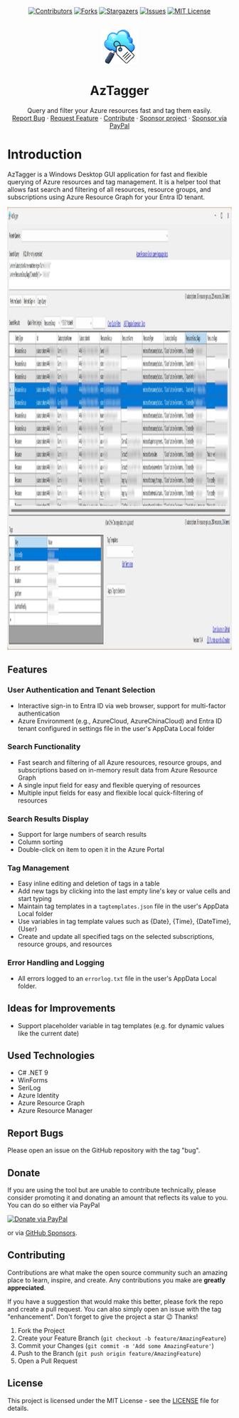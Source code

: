 <!-- SHIELDS -->
<div align="center">

[![Contributors][contributors-shield]][contributors-url]
[![Forks][forks-shield]][forks-url]
[![Stargazers][stars-shield]][stars-url]
[![Issues][issues-shield]][issues-url]
[![MIT License][license-shield]][license-url]

</div>

<!-- PROJECT LOGO -->
<br />
<div align="center">
  <a href="https://github.com/thgossler/AzTagger">
    <img src="AzTagger/images/icon.png" alt="Icon" width="80" height="80">
  </a>

  <h1 align="center">AzTagger</h1>

  <p align="center">
    Query and filter your Azure resources fast and tag them easily.
    <br />
    <a href="https://github.com/thgossler/AzTagger/issues">Report Bug</a>
    ·
    <a href="https://github.com/thgossler/AzTagger/issues">Request Feature</a>
    ·
    <a href="https://github.com/thgossler/AzTagger#contributing">Contribute</a>
    ·
    <a href="https://github.com/sponsors/thgossler">Sponsor project</a>
    ·
    <a href="https://www.paypal.com/donate/?hosted_button_id=JVG7PFJ8DMW7J">Sponsor via PayPal</a>
  </p>
</div>

# Introduction

AzTagger is a Windows Desktop GUI application for fast and flexible querying of Azure resources 
and tag management. It is a helper tool that allows fast search and filtering of all resources, 
resource groups, and subscriptions using Azure Resource Graph for your Entra ID tenant.

<img src="AzTagger/images/screenshot.png" alt="Screenshot" width="2049" height="992">

## Features

### User Authentication and Tenant Selection

- Interactive sign-in to Entra ID via web browser, support for multi-factor authentication
- Azure Environment (e.g., AzureCloud, AzureChinaCloud) and Entra ID tenant configured in settings file in the user's AppData Local folder

### Search Functionality

- Fast search and filtering of all Azure resources, resource groups, and subscriptions based on in-memory result data from Azure Resource Graph
- A single input field for easy and flexible querying of resources
- Multiple input fields for easy and flexible local quick-filtering of resources

### Search Results Display

- Support for large numbers of search results
- Column sorting
- Double-click on item to open it in the Azure Portal

### Tag Management

- Easy inline editing and deletion of tags in a table
- Add new tags by clicking into the last empty line's key or value cells and start typing
- Maintain tag templates in a `tagtemplates.json` file in the user's AppData Local folder
- Use variables in tag template values such as {Date}, {Time}, {DateTime}, {User} 
- Create and update all specified tags on the selected subscriptions, resource groups, and resources

### Error Handling and Logging

- All errors logged to an `errorlog.txt` file in the user's AppData Local folder.

## Ideas for Improvements

- Support placeholder variable in tag templates (e.g. for dynamic values like the current date)

## Used Technologies

- C# .NET 9
- WinForms
- SeriLog
- Azure Identity
- Azure Resource Graph
- Azure Resource Manager

## Report Bugs

Please open an issue on the GitHub repository with the tag "bug".

## Donate

If you are using the tool but are unable to contribute technically, please consider promoting it and donating an amount that reflects its value to you. You can do so either via PayPal

[![Donate via PayPal](https://www.paypalobjects.com/en_US/i/btn/btn_donate_LG.gif)](https://www.paypal.com/donate/?hosted_button_id=JVG7PFJ8DMW7J)

or via [GitHub Sponsors](https://github.com/sponsors/thgossler).

## Contributing

Contributions are what make the open source community such an amazing place to learn, inspire, and create. Any contributions you make are **greatly appreciated**.

If you have a suggestion that would make this better, please fork the repo and create a pull request. You can also simply open an issue with the tag "enhancement".
Don't forget to give the project a star :wink: Thanks!

1. Fork the Project
2. Create your Feature Branch (`git checkout -b feature/AmazingFeature`)
3. Commit your Changes (`git commit -m 'Add some AmazingFeature'`)
4. Push to the Branch (`git push origin feature/AmazingFeature`)
5. Open a Pull Request

## License

This project is licensed under the MIT License - see the [LICENSE](LICENSE) file for details.

<!-- MARKDOWN LINKS & IMAGES (https://www.markdownguide.org/basic-syntax/#reference-style-links) -->
[contributors-shield]: https://img.shields.io/github/contributors/thgossler/AzTagger.svg
[contributors-url]: https://github.com/thgossler/AzTagger/graphs/contributors
[forks-shield]: https://img.shields.io/github/forks/thgossler/AzTagger.svg
[forks-url]: https://github.com/thgossler/AzTagger/network/members
[stars-shield]: https://img.shields.io/github/stars/thgossler/AzTagger.svg
[stars-url]: https://github.com/thgossler/AzTagger/stargazers
[issues-shield]: https://img.shields.io/github/issues/thgossler/AzTagger.svg
[issues-url]: https://github.com/thgossler/AzTagger/issues
[license-shield]: https://img.shields.io/github/license/thgossler/AzTagger.svg
[license-url]: https://github.com/thgossler/AzTagger/blob/main/LICENSE
